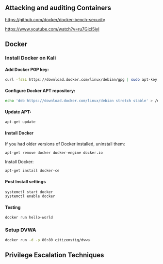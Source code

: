 
## Attacking and auditing Containers

https://github.com/docker/docker-bench-security

https://www.youtube.com/watch?v=ru7GicI5iyI

## Docker
### Install Docker on Kali
#### Add Docker PGP key:

```bash
curl -fsSL https://download.docker.com/linux/debian/gpg | sudo apt-key add -
```

#### Configure Docker APT repository:

```bash
echo 'deb https://download.docker.com/linux/debian stretch stable' > /etc/apt/sources.list.d/docker.list
```

#### Update APT:

```bash
apt-get update
```

#### Install Docker

If you had older versions of Docker installed, uninstall them:

```bash
apt-get remove docker docker-engine docker.io
```
Install Docker:

```bash
apt-get install docker-ce
```
#### Post Install settings
```bash
systemctl start docker
systemctl enable docker
```
#### Testing
```bash
docker run hello-world
```
### Setup DVWA
```bash
docker run -d -p 80:80 citizenstig/dvwa
```
## Privilege Escalation Techniques